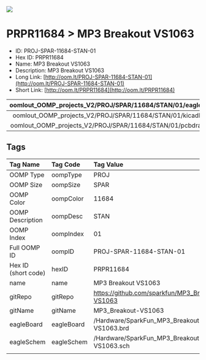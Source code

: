 


  
![][im]
# PRPR11684 > MP3 Breakout VS1063

- ID: PROJ-SPAR-11684-STAN-01
- Hex ID: PRPR11684
- Name: MP3 Breakout VS1063
- Description: MP3 Breakout VS1063
- Long Link: [http://oom.lt/PROJ-SPAR-11684-STAN-01](http://oom.lt/PROJ-SPAR-11684-STAN-01)
- Short Link: [http://oom.lt/PRPR11684](http://oom.lt/PRPR11684)
  

|oomlout_OOMP_projects_V2/PROJ/SPAR/11684/STAN/01/eagleImage.png|oomlout_OOMP_projects_V2/PROJ/SPAR/11684/STAN/01/eagleSchemImage.png|oomlout_OOMP_projects_V2/PROJ/SPAR/11684/STAN/01/kicadPcb3dFront.png|oomlout_OOMP_projects_V2/PROJ/SPAR/11684/STAN/01/kicadPcb3dBack.png|
| :---: | :---: | :---: | :---: |
|oomlout_OOMP_projects_V2/PROJ/SPAR/11684/STAN/01/kicadPcb3d.png|oomlout_OOMP_projects_V2/PROJ/SPAR/11684/STAN/01/bomBack.png|oomlout_OOMP_projects_V2/PROJ/SPAR/11684/STAN/01/bomFront.png|oomlout_OOMP_projects_V2/PROJ/SPAR/11684/STAN/01/pcbdraw.svg|
|oomlout_OOMP_projects_V2/PROJ/SPAR/11684/STAN/01/pcbdrawBack.svg||||

## Tags
  

|Tag Name|Tag Code|Tag Value|
| :--- | :--- | :--- |
|OOMP Type|oompType|PROJ|
|OOMP Size|oompSize|SPAR|
|OOMP Color|oompColor|11684|
|OOMP Description|oompDesc|STAN|
|OOMP Index|oompIndex|01|
|Full OOMP ID|oompID|PROJ-SPAR-11684-STAN-01|
|Hex ID (short code)|hexID|PRPR11684|
|name|name|MP3 Breakout VS1063|
|gitRepo|gitRepo|https://github.com/sparkfun/MP3_Breakout-VS1063|
|gitName|gitName|MP3_Breakout-VS1063|
|eagleBoard|eagleBoard|/Hardware/SparkFun_MP3_Breakout-VS1063.brd|
|eagleSchem|eagleSchem|/Hardware/SparkFun_MP3_Breakout-VS1063.sch|
||||



[im]: PROJ/SPAR/11684/STAN/01/kicadPcb3d_450.png
